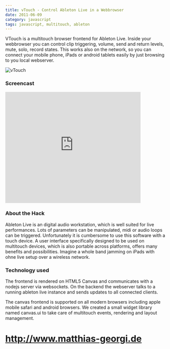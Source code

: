 ```yaml
--- 
title: vTouch - Control Ableton Live in a Webbrowser
date: 2011-06-09
category: javascript
tags: javascript, multitouch, ableton
---
```


VTouch is a multitouch browser frontend for Ableton Live. Inside your
webbrowser you can control clip triggering, volume, send and return
levels, mute, solo, record states. This works also on the network, so
you can connect your mobile phone, iPads or android tablets easily by
just browsing to you local webserver.

![vTouch][1]

### Screencast

<iframe width="425" height="349" src="http://www.youtube.com/embed/qFmiIcgRIao" frameborder="0" allowfullscreen></iframe>

### About the Hack

Ableton Live is an digital audio workstation, which is well suited for
live performances. Lots of parameters can be manipulated, midi or
audio loops can be triggered. Unfortunately it is cumbersome to use
this software with a touch device. A user interface specifically
designed to be used on multitouch devices, which is also portable
across platforms, offers many benefits and possibilities. Imagine a
whole band jamming on iPads with ohne live setup over a wireless
network.


### Technology used

The frontend is rendered on HTML5 Canvas and communicates with a
nodejs server via websockets. On the backend the webserver talks to a
running ableton live instance and sends updates to all connected
clients.

The canvas frontend is supported on all modern browsers including
apple mobile safari and android browsers. We created a small widget
library named canvas.ui to take care of multitouch events, rendering
and layout management.

# http://www.matthias-georgi.de

[1]: /images/vtouch.gif
